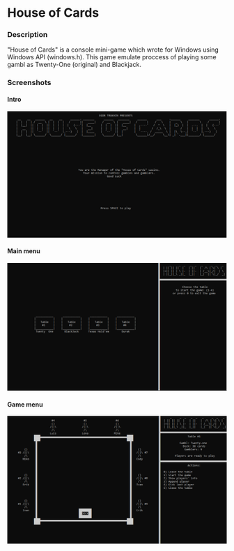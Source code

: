 # House of Cards
### Description
"House of Cards" is a console mini-game which wrote for Windows using Windows API (windows.h).
This game emulate proccess of playing some gambl as Twenty-One (original) and Blackjack.

### Screenshots
#### Intro
<img src="img/intro.png">

#### Main menu
<img src="img/main.png">

#### Game menu
<img src="img/game.png">

